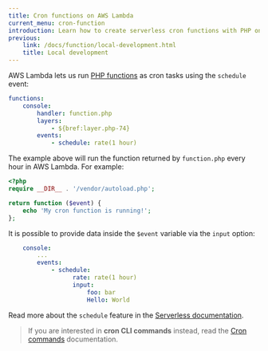 ```yaml
---
title: Cron functions on AWS Lambda
current_menu: cron-function
introduction: Learn how to create serverless cron functions with PHP on AWS Lambda.
previous:
    link: /docs/function/local-development.html
    title: Local development
---
```


AWS Lambda lets us run [PHP functions](/docs/runtimes/function.md) as cron tasks using the `schedule` event:

```yaml
functions:
    console:
        handler: function.php
        layers:
            - ${bref:layer.php-74}
        events:
            - schedule: rate(1 hour)
```

The example above will run the function returned by `function.php` every hour in AWS Lambda. For example:

```php
<?php
require __DIR__ . '/vendor/autoload.php';

return function ($event) {
    echo 'My cron function is running!';
};
```

It is possible to provide data inside the `$event` variable via the `input` option:

```yaml
    console:
        ...
        events:
            - schedule:
                  rate: rate(1 hour)
                  input:
                      foo: bar
                      Hello: World
```

Read more about the `schedule` feature in the [Serverless documentation](https://www.serverless.com/framework/docs/providers/aws/events/schedule/).

> If you are interested in **cron CLI commands** instead, read the [Cron commands](/docs/web-hosting/cron.html) documentation.
